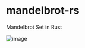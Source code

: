 # mandelbrot-rs
Mandelbrot Set in Rust

![image](https://user-images.githubusercontent.com/96939525/205529579-854d3c70-a785-4e6e-ba09-4074aa45a35f.png)

